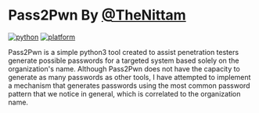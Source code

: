 # Pass2Pwn By [@TheNittam](https://twitter.com/TheNittam)

[![python](https://img.shields.io/badge/python-3.9-blue.svg?logo=python&labelColor=yellow)](https://www.python.org/downloads/) [![platform](https://img.shields.io/badge/platform-osx%2Flinux%2Fwindows-green.svg)](https://github.com/TheNittam/RPOscanner/)

Pass2Pwn is a simple python3 tool created to assist penetration testers generate possible passwords for a targeted system based solely on the organization's name. Although Pass2Pwn does not have the capacity to generate as many passwords as other tools, I have attempted to implement a mechanism that generates passwords using the most common password pattern that we notice in general, which is correlated to the organization name.
